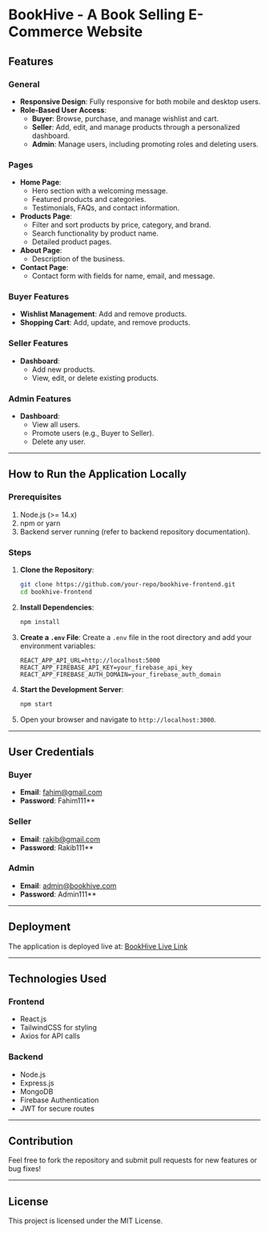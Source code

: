 # BookHive - A Book Selling E-Commerce Website

## Features
### General
- **Responsive Design**: Fully responsive for both mobile and desktop users.
- **Role-Based User Access**:
  - **Buyer**: Browse, purchase, and manage wishlist and cart.
  - **Seller**: Add, edit, and manage products through a personalized dashboard.
  - **Admin**: Manage users, including promoting roles and deleting users.

### Pages
- **Home Page**:
  - Hero section with a welcoming message.
  - Featured products and categories.
  - Testimonials, FAQs, and contact information.
- **Products Page**:
  - Filter and sort products by price, category, and brand.
  - Search functionality by product name.
  - Detailed product pages.
- **About Page**:
  - Description of the business.
- **Contact Page**:
  - Contact form with fields for name, email, and message.

### Buyer Features
- **Wishlist Management**: Add and remove products.
- **Shopping Cart**: Add, update, and remove products.

### Seller Features
- **Dashboard**:
  - Add new products.
  - View, edit, or delete existing products.

### Admin Features
- **Dashboard**:
  - View all users.
  - Promote users (e.g., Buyer to Seller).
  - Delete any user.

---

## How to Run the Application Locally
### Prerequisites
1. Node.js (>= 14.x)
2. npm or yarn
3. Backend server running (refer to backend repository documentation).

### Steps
1. **Clone the Repository**:
   ```bash
   git clone https://github.com/your-repo/bookhive-frontend.git
   cd bookhive-frontend
   ```

2. **Install Dependencies**:
   ```bash
   npm install
   ```

3. **Create a `.env` File**:
   Create a `.env` file in the root directory and add your environment variables:
   ```env
   REACT_APP_API_URL=http://localhost:5000
   REACT_APP_FIREBASE_API_KEY=your_firebase_api_key
   REACT_APP_FIREBASE_AUTH_DOMAIN=your_firebase_auth_domain
   ```

4. **Start the Development Server**:
   ```bash
   npm start
   ```

5. Open your browser and navigate to `http://localhost:3000`.

---

## User Credentials
### Buyer
- **Email**: fahim@gmail.com
- **Password**: Fahim111**

### Seller
- **Email**: rakib@gmail.com
- **Password**: Rakib111**

### Admin
- **Email**: admin@bookhive.com
- **Password**: Admin111**

---

## Deployment
The application is deployed live at: [BookHive Live Link](https://your-live-app-url.vercel.app)

---

## Technologies Used
### Frontend
- React.js
- TailwindCSS for styling
- Axios for API calls

### Backend
- Node.js
- Express.js
- MongoDB
- Firebase Authentication
- JWT for secure routes

---

## Contribution
Feel free to fork the repository and submit pull requests for new features or bug fixes!

---

## License
This project is licensed under the MIT License.
